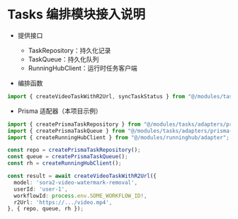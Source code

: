 # Tasks 编排模块接入说明

- 提供接口
  - TaskRepository：持久化记录
  - TaskQueue：持久化队列
  - RunningHubClient：运行时任务客户端

- 编排函数
```ts
import { createVideoTaskWithR2Url, syncTaskStatus } from "@/modules/tasks/sdk";
```

- Prisma 适配器（本项目示例）
```ts
import { createPrismaTaskRepository } from "@/modules/tasks/adapters/prisma-repo";
import { createPrismaTaskQueue } from "@/modules/tasks/adapters/prisma-queue";
import { createRunningHubClient } from "@/modules/runninghub/adapter";

const repo = createPrismaTaskRepository();
const queue = createPrismaTaskQueue();
const rh = createRunningHubClient();

const result = await createVideoTaskWithR2Url({
  model: 'sora2-video-watermark-removal',
  userId: 'user-1',
  workflowId: process.env.SOME_WORKFLOW_ID!,
  r2Url: 'https://.../video.mp4',
}, { repo, queue, rh });
```

